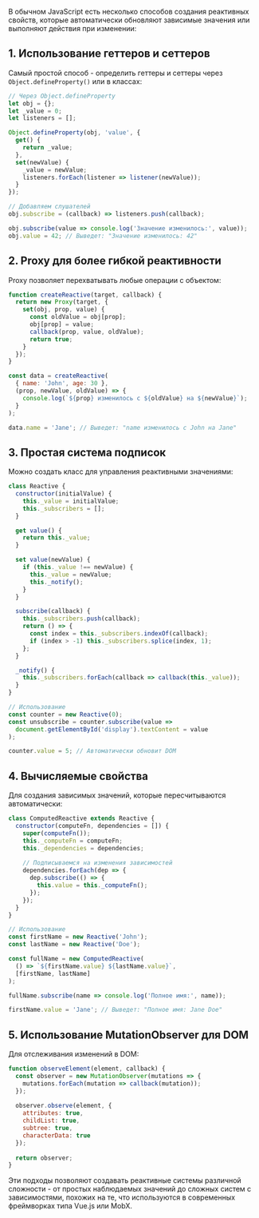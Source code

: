 В обычном JavaScript есть несколько способов создания реактивных свойств, которые автоматически обновляют зависимые значения или выполняют действия при изменении:

## 1. Использование геттеров и сеттеров

Самый простой способ - определить геттеры и сеттеры через `Object.defineProperty()` или в классах:

```javascript
// Через Object.defineProperty
let obj = {};
let _value = 0;
let listeners = [];

Object.defineProperty(obj, 'value', {
  get() {
    return _value;
  },
  set(newValue) {
    _value = newValue;
    listeners.forEach(listener => listener(newValue));
  }
});

// Добавляем слушателей
obj.subscribe = (callback) => listeners.push(callback);

obj.subscribe(value => console.log('Значение изменилось:', value));
obj.value = 42; // Выведет: "Значение изменилось: 42"
```

## 2. Proxy для более гибкой реактивности

Proxy позволяет перехватывать любые операции с объектом:

```javascript
function createReactive(target, callback) {
  return new Proxy(target, {
    set(obj, prop, value) {
      const oldValue = obj[prop];
      obj[prop] = value;
      callback(prop, value, oldValue);
      return true;
    }
  });
}

const data = createReactive(
  { name: 'John', age: 30 },
  (prop, newValue, oldValue) => {
    console.log(`${prop} изменилось с ${oldValue} на ${newValue}`);
  }
);

data.name = 'Jane'; // Выведет: "name изменилось с John на Jane"
```

## 3. Простая система подписок

Можно создать класс для управления реактивными значениями:

```javascript
class Reactive {
  constructor(initialValue) {
    this._value = initialValue;
    this._subscribers = [];
  }

  get value() {
    return this._value;
  }

  set value(newValue) {
    if (this._value !== newValue) {
      this._value = newValue;
      this._notify();
    }
  }

  subscribe(callback) {
    this._subscribers.push(callback);
    return () => {
      const index = this._subscribers.indexOf(callback);
      if (index > -1) this._subscribers.splice(index, 1);
    };
  }

  _notify() {
    this._subscribers.forEach(callback => callback(this._value));
  }
}

// Использование
const counter = new Reactive(0);
const unsubscribe = counter.subscribe(value => 
  document.getElementById('display').textContent = value
);

counter.value = 5; // Автоматически обновит DOM
```

## 4. Вычисляемые свойства

Для создания зависимых значений, которые пересчитываются автоматически:

```javascript
class ComputedReactive extends Reactive {
  constructor(computeFn, dependencies = []) {
    super(computeFn());
    this._computeFn = computeFn;
    this._dependencies = dependencies;
    
    // Подписываемся на изменения зависимостей
    dependencies.forEach(dep => {
      dep.subscribe(() => {
        this.value = this._computeFn();
      });
    });
  }
}

// Использование
const firstName = new Reactive('John');
const lastName = new Reactive('Doe');

const fullName = new ComputedReactive(
  () => `${firstName.value} ${lastName.value}`,
  [firstName, lastName]
);

fullName.subscribe(name => console.log('Полное имя:', name));

firstName.value = 'Jane'; // Выведет: "Полное имя: Jane Doe"
```

## 5. Использование MutationObserver для DOM

Для отслеживания изменений в DOM:

```javascript
function observeElement(element, callback) {
  const observer = new MutationObserver(mutations => {
    mutations.forEach(mutation => callback(mutation));
  });
  
  observer.observe(element, {
    attributes: true,
    childList: true,
    subtree: true,
    characterData: true
  });
  
  return observer;
}
```

Эти подходы позволяют создавать реактивные системы различной сложности - от простых наблюдаемых значений до сложных систем с зависимостями, похожих на те, что используются в современных фреймворках типа Vue.js или MobX.